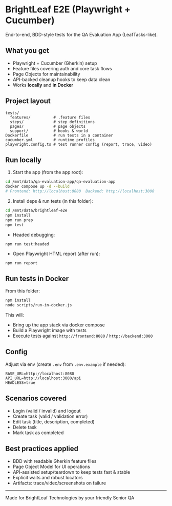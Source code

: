 # BrightLeaf E2E (Playwright + Cucumber)

End-to-end, BDD-style tests for the QA Evaluation App (LeafTasks-like).

## What you get
- Playwright + Cucumber (Gherkin) setup
- Feature files covering auth and core task flows
- Page Objects for maintainability
- API-backed cleanup hooks to keep data clean
- Works **locally** and **in Docker**

## Project layout
```
tests/
  features/          # .feature files
  steps/             # step definitions
  pages/             # page objects
  support/           # hooks & world
Dockerfile           # run tests in a container
cucumber.yml         # runtime profiles
playwright.config.ts # test runner config (report, trace, video)
```

## Run locally

1. Start the app (from the app root):

```bash
cd /mnt/data/qa-evaluation-app/qa-evaluation-app
docker compose up -d --build
# Frontend: http://localhost:8080  Backend: http://localhost:3000
```

2. Install deps & run tests (in this folder):

```bash
cd /mnt/data/brightleaf-e2e
npm install
npm run prep
npm test
```

- Headed debugging:
```
npm run test:headed
```

- Open Playwright HTML report (after run):
```
npm run report
```

## Run tests in Docker

From this folder:

```bash
npm install
node scripts/run-in-docker.js
```

This will:
- Bring up the app stack via docker compose
- Build a Playwright image with tests
- Execute tests against `http://frontend:8080` / `http://backend:3000`

## Config

Adjust via env (create `.env` from `.env.example` if needed):

```
BASE_URL=http://localhost:8080
API_URL=http://localhost:3000/api
HEADLESS=true
```

## Scenarios covered

- Login (valid / invalid) and logout
- Create task (valid / validation error)
- Edit task (title, description, completed)
- Delete task
- Mark task as completed

## Best practices applied

- BDD with readable Gherkin feature files
- Page Object Model for UI operations
- API-assisted setup/teardown to keep tests fast & stable
- Explicit waits and robust locators
- Artifacts: trace/video/screenshots on failure

---

Made for BrightLeaf Technologies by your friendly Senior QA
